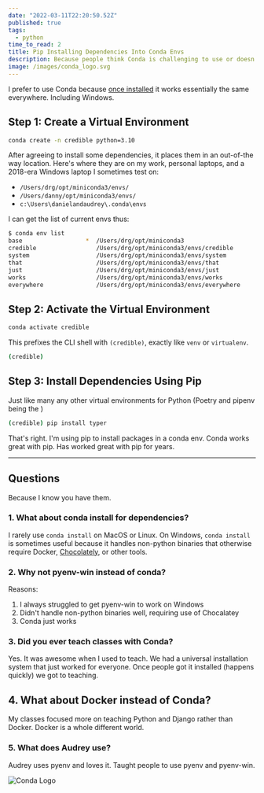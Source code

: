 ```yaml
---
date: "2022-03-11T22:20:50.52Z"
published: true
tags:
  - python
time_to_read: 2
title: Pip Installing Dependencies Into Conda Envs
description: Because people think Conda is challenging to use or doesn't work with pip, when in truth it is easy and just works everywhere.
image: /images/conda_logo.svg
---
```


I prefer to use Conda because [once installed](https://docs.conda.io/en/latest/miniconda.html) it works essentially the same everywhere. Including Windows.

## Step 1: Create a Virtual Environment

```bash
conda create -n credible python=3.10
```

After agreeing to install some dependencies, it places them in an out-of-the way location. Here's where they are on my work, personal laptops, and a 2018-era Windows laptop I sometimes test on:

- `/Users/drg/opt/miniconda3/envs/`
- `/Users/danny/opt/miniconda3/envs/`
- `c:\Users\danielandaudrey\.conda\envs`

I can get the list of current envs thus:

```bash
$ conda env list
base                  *  /Users/drg/opt/miniconda3
credible                 /Users/drg/opt/miniconda3/envs/credible
system                   /Users/drg/opt/miniconda3/envs/system
that                     /Users/drg/opt/miniconda3/envs/that
just                     /Users/drg/opt/miniconda3/envs/just
works                    /Users/drg/opt/miniconda3/envs/works
everywhere               /Users/drg/opt/miniconda3/envs/everywhere
```

## Step 2: Activate the Virtual Environment

```bash
conda activate credible
```

This prefixes the CLI shell with `(credible)`, exactly like `venv` or `virtualenv`.

```bash
(credible)
```

## Step 3: Install Dependencies Using Pip

Just like many any other virtual environments for Python (Poetry and pipenv being the )

```bash
(credible) pip install typer
```

That's right. I'm using pip to install packages in a conda env. Conda works great with pip. Has worked great with pip for years.

---

## Questions

Because I know you have them.

### 1. What about conda install for dependencies?

I rarely use `conda install` on MacOS or Linux. On Windows, `conda install` is sometimes useful because it handles non-python binaries that otherwise require Docker, [Chocolately](https://chocolatey.org/), or other tools.

### 2. Why not pyenv-win instead of conda?

Reasons:

1. I always struggled to get pyenv-win to work on Windows
2. Didn't handle non-python binaries well, requiring use of Chocalatey
3. Conda just works

### 3. Did you ever teach classes with Conda?

Yes. It was awesome when I used to teach. We had a universal installation system that just worked for everyone. Once people got it installed (happens quickly) we got to teaching.

## 4. What about Docker instead of Conda?

My classes focused more on teaching Python and Django rather than Docker. Docker is a whole different world.

### 5. What does Audrey use?

Audrey uses pyenv and loves it. Taught people to use pyenv and pyenv-win.

![Conda Logo](/images/conda_logo.svg)
